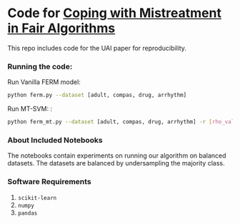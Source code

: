 # Code for [Coping with Mistreatment in Fair Algorithms](https://arxiv.org/abs/2102.10750)

This repo includes code for the UAI paper for reproducibility. 


### Running the code:

Run Vanilla FERM model:

```bash
python ferm.py --dataset [adult, compas, drug, arrhythm]
```

Run MT-SVM: :


```bash
python ferm_mt.py --dataset [adult, compas, drug, arrhythm] -r [rho_value]
```


### About Included Notebooks

The notebooks contain experiments on running our algorithm on balanced datasets. The datasets are balanced by undersampling the majority class.


### Software Requirements

1. `scikit-learn`
2. `numpy`
3. `pandas`
